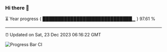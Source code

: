 ### Hi there 👋

⏳ Year progress { █████████████████████████████▁ } 97.61 %

---

⏰ Updated on Sat, 23 Dec 2023 06:16:22 GMT

![Progress Bar CI](https://github.com/liununu/liununu/workflows/Progress%20Bar%20CI/badge.svg)
